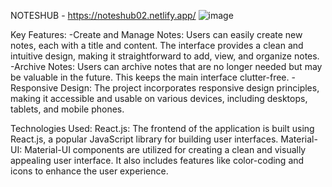 NOTESHUB - https://noteshub02.netlify.app/
![image](https://github.com/vanijain24/NOTESHUB/assets/71142952/7ae4c5fa-2307-431a-84ba-4c36c772558d)

Key Features:
-Create and Manage Notes: Users can easily create new notes, each with a title and content. The interface provides a clean and intuitive design, making it straightforward to add, view, and organize notes.
-Archive Notes: Users can archive notes that are no longer needed but may be valuable in the future. This keeps the main interface clutter-free.
-Responsive Design: The project incorporates responsive design principles, making it accessible and usable on various devices, including desktops, tablets, and mobile phones.

Technologies Used:
React.js: The frontend of the application is built using React.js, a popular JavaScript library for building user interfaces.
Material-UI: Material-UI components are utilized for creating a clean and visually appealing user interface. It also includes features like color-coding and icons to enhance the user experience.
